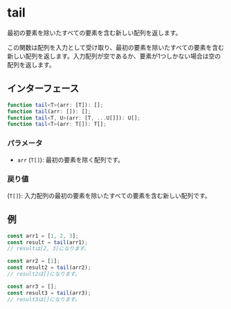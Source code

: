 # tail

最初の要素を除いたすべての要素を含む新しい配列を返します。

この関数は配列を入力として受け取り、最初の要素を除いたすべての要素を含む新しい配列を返します。入力配列が空であるか、要素が1つしかない場合は空の配列を返します。

## インターフェース

```typescript
function tail<T>(arr: [T]): [];
function tail(arr: []): [];
function tail<T, U>(arr: [T, ...U[]]): U[];
function tail<T>(arr: T[]): T[];
```

### パラメータ

- `arr` (`T[]`): 最初の要素を除く配列です。

### 戻り値

(`T[]`): 入力配列の最初の要素を除いたすべての要素を含む新しい配列です。

## 例

```typescript
const arr1 = [1, 2, 3];
const result = tail(arr1);
// resultは[2, 3]になります。

const arr2 = [1];
const result2 = tail(arr2);
// result2は[]になります。

const arr3 = [];
const result3 = tail(arr3);
// result3は[]になります。
```
